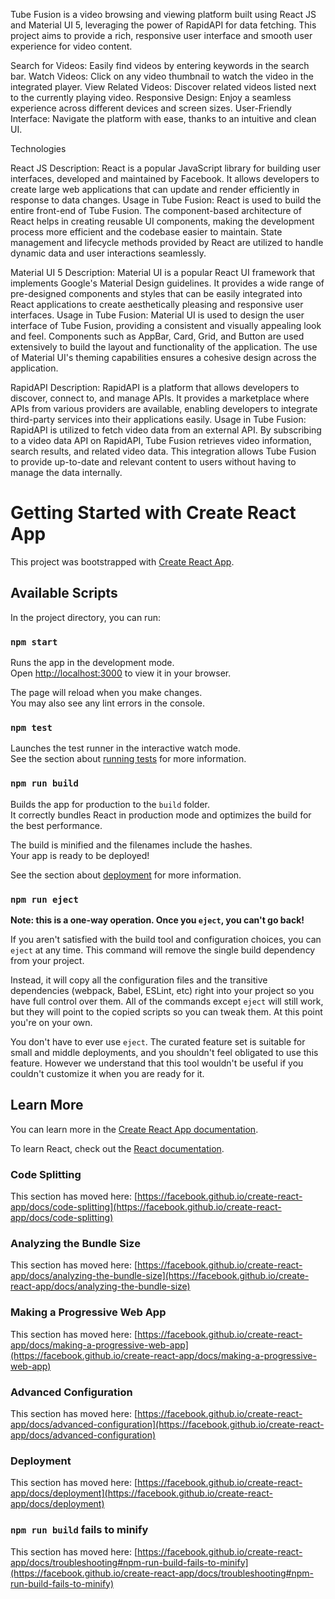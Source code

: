 
Tube Fusion is a video browsing and viewing platform built using React JS and Material UI 5, leveraging the power of RapidAPI for data fetching. This project aims to provide a rich, responsive user interface and smooth user experience for video content.

Search for Videos: Easily find videos by entering keywords in the search bar.
Watch Videos: Click on any video thumbnail to watch the video in the integrated player.
View Related Videos: Discover related videos listed next to the currently playing video.
Responsive Design: Enjoy a seamless experience across different devices and screen sizes.
User-Friendly Interface: Navigate the platform with ease, thanks to an intuitive and clean UI.

Technologies

React JS
Description: React is a popular JavaScript library for building user interfaces, developed and maintained by Facebook. It allows developers to create large web applications that can update and render efficiently in response to data changes.
Usage in Tube Fusion: React is used to build the entire front-end of Tube Fusion. The component-based architecture of React helps in creating reusable UI components, making the development process more efficient and the codebase easier to maintain. State management and lifecycle methods provided by React are utilized to handle dynamic data and user interactions seamlessly.


Material UI 5
Description: Material UI is a popular React UI framework that implements Google's Material Design guidelines. It provides a wide range of pre-designed components and styles that can be easily integrated into React applications to create aesthetically pleasing and responsive user interfaces.
Usage in Tube Fusion: Material UI is used to design the user interface of Tube Fusion, providing a consistent and visually appealing look and feel. Components such as AppBar, Card, Grid, and Button are used extensively to build the layout and functionality of the application. The use of Material UI's theming capabilities ensures a cohesive design across the application.


RapidAPI
Description: RapidAPI is a platform that allows developers to discover, connect to, and manage APIs. It provides a marketplace where APIs from various providers are available, enabling developers to integrate third-party services into their applications easily.
Usage in Tube Fusion: RapidAPI is utilized to fetch video data from an external API. By subscribing to a video data API on RapidAPI, Tube Fusion retrieves video information, search results, and related video data. This integration allows Tube Fusion to provide up-to-date and relevant content to users without having to manage the data internally.














# Getting Started with Create React App

This project was bootstrapped with [Create React App](https://github.com/facebook/create-react-app).

## Available Scripts

In the project directory, you can run:

### `npm start`

Runs the app in the development mode.\
Open [http://localhost:3000](http://localhost:3000) to view it in your browser.

The page will reload when you make changes.\
You may also see any lint errors in the console.

### `npm test`

Launches the test runner in the interactive watch mode.\
See the section about [running tests](https://facebook.github.io/create-react-app/docs/running-tests) for more information.

### `npm run build`

Builds the app for production to the `build` folder.\
It correctly bundles React in production mode and optimizes the build for the best performance.

The build is minified and the filenames include the hashes.\
Your app is ready to be deployed!

See the section about [deployment](https://facebook.github.io/create-react-app/docs/deployment) for more information.

### `npm run eject`

**Note: this is a one-way operation. Once you `eject`, you can't go back!**

If you aren't satisfied with the build tool and configuration choices, you can `eject` at any time. This command will remove the single build dependency from your project.

Instead, it will copy all the configuration files and the transitive dependencies (webpack, Babel, ESLint, etc) right into your project so you have full control over them. All of the commands except `eject` will still work, but they will point to the copied scripts so you can tweak them. At this point you're on your own.

You don't have to ever use `eject`. The curated feature set is suitable for small and middle deployments, and you shouldn't feel obligated to use this feature. However we understand that this tool wouldn't be useful if you couldn't customize it when you are ready for it.

## Learn More

You can learn more in the [Create React App documentation](https://facebook.github.io/create-react-app/docs/getting-started).

To learn React, check out the [React documentation](https://reactjs.org/).

### Code Splitting

This section has moved here: [https://facebook.github.io/create-react-app/docs/code-splitting](https://facebook.github.io/create-react-app/docs/code-splitting)

### Analyzing the Bundle Size

This section has moved here: [https://facebook.github.io/create-react-app/docs/analyzing-the-bundle-size](https://facebook.github.io/create-react-app/docs/analyzing-the-bundle-size)

### Making a Progressive Web App

This section has moved here: [https://facebook.github.io/create-react-app/docs/making-a-progressive-web-app](https://facebook.github.io/create-react-app/docs/making-a-progressive-web-app)

### Advanced Configuration

This section has moved here: [https://facebook.github.io/create-react-app/docs/advanced-configuration](https://facebook.github.io/create-react-app/docs/advanced-configuration)

### Deployment

This section has moved here: [https://facebook.github.io/create-react-app/docs/deployment](https://facebook.github.io/create-react-app/docs/deployment)

### `npm run build` fails to minify

This section has moved here: [https://facebook.github.io/create-react-app/docs/troubleshooting#npm-run-build-fails-to-minify](https://facebook.github.io/create-react-app/docs/troubleshooting#npm-run-build-fails-to-minify)
